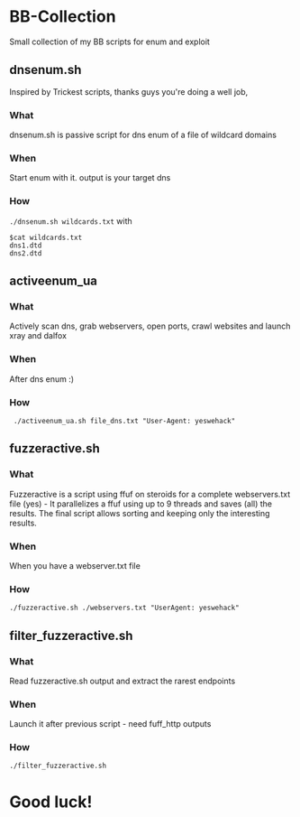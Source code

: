 # BB-Collection
Small collection of my BB scripts for enum and exploit
## dnsenum.sh
Inspired by Trickest scripts, thanks guys you're doing a well job,
### What
dnsenum.sh is passive script for dns enum of a file of wildcard domains
### When
Start enum with it. output is your target dns
### How
``` ./dnsenum.sh wildcards.txt ```
with 
```
$cat wildcards.txt
dns1.dtd
dns2.dtd
```

## activeenum_ua
### What
Actively scan dns, grab webservers, open ports, crawl websites and launch xray and dalfox
### When
After dns enum :)
### How
``` ./activeenum_ua.sh file_dns.txt "User-Agent: yeswehack"```

## fuzzeractive.sh
### What
Fuzzeractive is a script using ffuf on steroids for a complete webservers.txt file (yes) - It parallelizes a ffuf using up to 9 threads and saves (all) the results. The final script allows sorting and keeping only the interesting results.
### When
When you have a webserver.txt file
### How
``` ./fuzzeractive.sh ./webservers.txt "UserAgent: yeswehack" ```

## filter_fuzzeractive.sh
### What
Read fuzzeractive.sh output and extract the rarest endpoints
### When
Launch it after previous script - need fuff_http outputs
### How
``` ./filter_fuzzeractive.sh ```

# Good luck!



